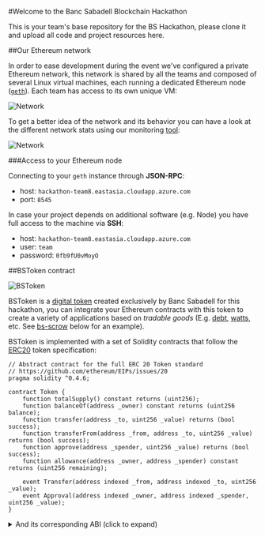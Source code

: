 #Welcome to the Banc Sabadell Blockchain Hackathon

This is your team's base repository for the BS Hackathon, please clone it and upload all code and project resources here.

##Our Ethereum network

In order to ease development during the event we've configured a private Ethereum network, this network is shared by all the teams and composed of several Linux virtual machines, each running a dedicated Ethereum node ([`geth`](https://github.com/ethereum/go-ethereum/wiki/geth)). Each team has access to its own unique VM:

![Network](images/network.png)

To get a better idea of the network and its behavior you can have a look at the different network stats using our monitoring [tool](http://admin-hackathon.westeurope.cloudapp.azure.com:3000/):

![Network](images/monitor.png)

###Access to your Ethereum node

Connecting to your `geth` instance through **JSON-RPC**:

* host: `hackathon-team8.eastasia.cloudapp.azure.com`
* port: `8545`

In case your project depends on additional software (e.g. Node) you have full access to the machine via **SSH**:

* host: `hackathon-team8.eastasia.cloudapp.azure.com`
* user: `team`
* password: `0fb9fU0vMoyO`

##BSToken contract

![BSToken](images/bstoken.png)

BSToken is a [digital token](https://www.ethereum.org/token) created exclusively by Banc Sabadell for this hackathon, you can integrate your Ethereum contracts with this token to create a variety of applications based on _tradable goods_ (E.g. [debt](https://forum.ethereum.org/discussion/2989/decentralized-system-for-securitizing-collateral-debt-obligations-using-the-ethereum-blockchain), [watts](http://www.coindesk.com/ethereum-used-first-paid-energy-trade-using-blockchain-technology/), etc. See [bs-scrow](https://github.com/BancoSabadell/bs-escrow) below for an example).

BSToken is implemented with a set of Solidity contracts that follow the [ERC20](https://github.com/ethereum/EIPs/issues/20) token specification:

```
// Abstract contract for the full ERC 20 Token standard
// https://github.com/ethereum/EIPs/issues/20
pragma solidity ^0.4.6;

contract Token {
    function totalSupply() constant returns (uint256);
    function balanceOf(address _owner) constant returns (uint256 balance);
    function transfer(address _to, uint256 _value) returns (bool success);
    function transferFrom(address _from, address _to, uint256 _value) returns (bool success);
    function approve(address _spender, uint256 _value) returns (bool success);
    function allowance(address _owner, address _spender) constant returns (uint256 remaining);

    event Transfer(address indexed _from, address indexed _to, uint256 _value);
    event Approval(address indexed _owner, address indexed _spender, uint256 _value);
}
```

<details>
<summary>And its corresponding ABI (click to expand)</summary>
```javascript
[
	{
		"constant": false,
		"inputs": [
			{
				"name": "spender",
				"type": "address"
			},
			{
				"name": "value",
				"type": "uint256"
			}
		],
		"name": "approve",
		"outputs": [
			{
				"name": "success",
				"type": "bool"
			}
		],
		"payable": false,
		"type": "function"
	},
	{
		"constant": false,
		"inputs": [

		],
		"name": "startEmergency",
		"outputs": [

		],
		"payable": false,
		"type": "function"
	},
	{
		"constant": true,
		"inputs": [

		],
		"name": "totalSupply",
		"outputs": [
			{
				"name": "",
				"type": "uint256"
			}
		],
		"payable": false,
		"type": "function"
	},
	{
		"constant": false,
		"inputs": [
			{
				"name": "from",
				"type": "address"
			},
			{
				"name": "to",
				"type": "address"
			},
			{
				"name": "value",
				"type": "uint256"
			}
		],
		"name": "transferFrom",
		"outputs": [
			{
				"name": "success",
				"type": "bool"
			}
		],
		"payable": false,
		"type": "function"
	},
	{
		"constant": true,
		"inputs": [

		],
		"name": "bsToken",
		"outputs": [
			{
				"name": "",
				"type": "address"
			}
		],
		"payable": false,
		"type": "function"
	},
	{
		"constant": true,
		"inputs": [
			{
				"name": "account",
				"type": "address"
			}
		],
		"name": "balanceOf",
		"outputs": [
			{
				"name": "",
				"type": "uint256"
			}
		],
		"payable": false,
		"type": "function"
	},
	{
		"constant": false,
		"inputs": [

		],
		"name": "stopEmergency",
		"outputs": [

		],
		"payable": false,
		"type": "function"
	},
	{
		"constant": true,
		"inputs": [

		],
		"name": "merchant",
		"outputs": [
			{
				"name": "",
				"type": "address"
			}
		],
		"payable": false,
		"type": "function"
	},
	{
		"constant": false,
		"inputs": [
			{
				"name": "to",
				"type": "address"
			},
			{
				"name": "value",
				"type": "uint256"
			}
		],
		"name": "transfer",
		"outputs": [
			{
				"name": "success",
				"type": "bool"
			}
		],
		"payable": false,
		"type": "function"
	},
	{
		"constant": true,
		"inputs": [
			{
				"name": "account",
				"type": "address"
			}
		],
		"name": "frozenAccount",
		"outputs": [
			{
				"name": "",
				"type": "bool"
			}
		],
		"payable": false,
		"type": "function"
	},
	{
		"constant": false,
		"inputs": [
			{
				"name": "spender",
				"type": "address"
			},
			{
				"name": "to",
				"type": "address"
			},
			{
				"name": "id",
				"type": "string"
			},
			{
				"name": "value",
				"type": "uint256"
			}
		],
		"name": "approveAndCall",
		"outputs": [

		],
		"payable": false,
		"type": "function"
	},
	{
		"constant": true,
		"inputs": [

		],
		"name": "emergency",
		"outputs": [
			{
				"name": "",
				"type": "bool"
			}
		],
		"payable": false,
		"type": "function"
	},
	{
		"constant": false,
		"inputs": [
			{
				"name": "version",
				"type": "address"
			}
		],
		"name": "setBSToken",
		"outputs": [

		],
		"payable": false,
		"type": "function"
	},
	{
		"constant": true,
		"inputs": [
			{
				"name": "account",
				"type": "address"
			},
			{
				"name": "spender",
				"type": "address"
			}
		],
		"name": "allowance",
		"outputs": [
			{
				"name": "",
				"type": "uint256"
			}
		],
		"payable": false,
		"type": "function"
	},
	{
		"constant": false,
		"inputs": [
			{
				"name": "target",
				"type": "address"
			},
			{
				"name": "freeze",
				"type": "bool"
			}
		],
		"name": "freezeAccount",
		"outputs": [

		],
		"payable": false,
		"type": "function"
	},
	{
		"inputs": [
			{
				"name": "theMerchant",
				"type": "address"
			},
			{
				"name": "permissionManagerAddress",
				"type": "address"
			}
		],
		"payable": false,
		"type": "constructor"
	},
	{
		"anonymous": false,
		"inputs": [
			{
				"indexed": true,
				"name": "receiver",
				"type": "address"
			},
			{
				"indexed": false,
				"name": "amount",
				"type": "uint256"
			},
			{
				"indexed": false,
				"name": "bankAccount",
				"type": "string"
			}
		],
		"name": "CashOut",
		"type": "event"
	},
	{
		"anonymous": false,
		"inputs": [
			{
				"indexed": true,
				"name": "_from",
				"type": "address"
			},
			{
				"indexed": true,
				"name": "_to",
				"type": "address"
			},
			{
				"indexed": false,
				"name": "_value",
				"type": "uint256"
			}
		],
		"name": "Transfer",
		"type": "event"
	},
	{
		"anonymous": false,
		"inputs": [
			{
				"indexed": true,
				"name": "_owner",
				"type": "address"
			},
			{
				"indexed": true,
				"name": "_spender",
				"type": "address"
			},
			{
				"indexed": false,
				"name": "_value",
				"type": "uint256"
			}
		],
		"name": "Approval",
		"type": "event"
	}
]
```
</details>

The full contract(s) source code can be found [here](https://github.com/BancoSabadell/bs-token), including an utility JavaScript library, you may consider using it, instead of using directly the contract instance. This abstraction layer provides (among other benefits) some internal checks which prevents executing transactions when they are going to be rejected, loosing that way ether for nothing.

###Contract address

The BS Token contract is deployed at address: **`0x5051be98421981362164b96d1acce03eb2223ec3`**

###Accounts per team (with 1000 BST and 100 ETH balances)

account | password
---	 | ---
0xc834d740a40df6293ed4521f533f9a661a3a0801 | BLjHACNy
0xa2db78b8a4830ca83fae767a4a9a0dfa8bab027d | DMOYXc47
0xece6b3a0ed3a84cc298366b87b9f877778891a24 | KbbnOVFb
0x705a5d48de313b00cf65ceee276f167fd8017542 | rx7Tagv5
0xe6493188200f4609f7381f8a2fb46a7838b2633f | ad4HnmMW

###Sample integration (Escrow contract)

* [bs-escrow: Escrow contract and JavaScript library](https://github.com/BancoSabadell/bs-escrow)
* [bs-escrow-android-sdk: Android SDK and sample App](https://github.com/BancoSabadell/bs-escrow-android-sdk)

###Add tokens to an account using a credit card (Banking API)

If you want to add more tokens to an account or plan to accept payments in exchange of tokens we provide a simple REST API to add tokens to an account using a (test) credit card.

![Redsys](images/redsys.png)

The API is located at: `http://admin-hackathon.westeurope.cloudapp.azure.com`, including de following endpoints:

**Add tokens to an account**

	GET /bs_banking/api/v1/cashIn
	
This call will return an HTML page that will inmediately redirect to the credit card payment form.

Parameters:

name | description
---	 | ---
account | Ethereum address
amount | token amount _(1 BST == 1/100 EUR)_

Example ([View in browser](http://admin-hackathon.westeurope.cloudapp.azure.com/bs_banking/api/v1/cashIn?amount=120&account=0x6c8f2a135f6ed072de4503bd7c4999a1a17f824b)):

	http://admin-hackathon.westeurope.cloudapp.azure.com/bs_banking/api/v1/cashIn?amount=120&account=0x6c8f2a135f6ed072de4503bd7c4999a1a17f824b

Test credit card:

* Number: `4548 8120 4940 0004`
* Expiry date: `12/20`
* Security code: `123`
* CIP: `123456`

##FAQ's
* **Must our project rely on the token contract?** No, we provide the token and escrow contracts as an starting point or a base for *inspiration*.

##Resources

* [contract-deployer](https://github.com/BancoSabadell/contract-deployer): An utility script to easily deploy contracts from source code.
* [gt-permission-manager](https://github.com/BancoSabadell/gt-permission-manager) A contract to manage relationships and permissions of other contracts.
* [gt-identity](https://github.com/BancoSabadell/gt-identity): An Identity contract to forward calls to other contracts. This contract allows you to have a unique identity in the Ethereum blockchain (ie. same address as msg.sender when executing other contracts) while using several addresses from different devices.
* [gt-attributes](https://github.com/BancoSabadell/gt-attributes): A contract to attach attributes to identities and validate them.
* Ethereum JavaScript [Library](https://github.com/ethereum/web3.js/) and [documentation](https://github.com/ethereum/wiki/wiki/JavaScript-API)
* [Solidity](http://solidity.readthedocs.io/en/develop/) Language Documentation
* [ERC20: Token standard](https://github.com/ethereum/EIPs/issues/20)

##Contact

Need help? Contact us at: [innodev@bancsabadell.com](mailto:innodev@bancsabadell.com)


